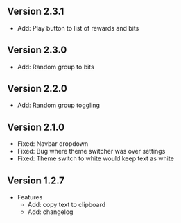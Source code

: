 ## Version 2.3.1

- Add: Play button to list of rewards and bits

## Version 2.3.0

- Add: Random group to bits

## Version 2.2.0

- Add: Random group toggling

## Version 2.1.0

- Fixed: Navbar dropdown
- Fixed: Bug where theme switcher was over settings
- Fixed: Theme switch to white would keep text as white

## Version 1.2.7

- Features
  - Add: copy text to clipboard
  - Add: changelog
